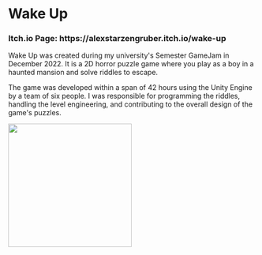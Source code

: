 # Wake Up

<h3>Itch.io Page: https://alexstarzengruber.itch.io/wake-up </h3>

Wake Up was created during my university's Semester GameJam in December 2022. It is a 2D horror puzzle game where you play as a boy in a haunted mansion and solve riddles to escape.

The game was developed within a span of 42 hours using the Unity Engine by a team of six people. I was responsible for programming the riddles, handling the level engineering, and contributing to the overall design of the game's puzzles.

<img src="https://img.itch.zone/aW1nLzEwNzQ3Mjg1LnBuZw==/original/KjRWta.png" height="250">
